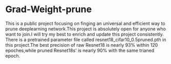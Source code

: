 # Grad-Weight-prune
This is a public project focusing on finging an universal and efficient way to prune deeplearning network.This project is absolutely open for anyone who want to join.I will try my best to enrich and update this project consistently.
There is a pretrained parameter file called resnet18_cifar10_0.5pruned.pth in this project.The best precision of raw Resnet18 is nearly 93% within 120 epoches,while pruned Resnet18s' is nearly 90% with the same trianed epoch.
